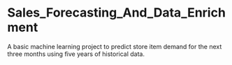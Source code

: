 # Sales_Forecasting_And_Data_Enrichment
A basic machine learning project to predict store item demand for the next three months using five years of historical data.
